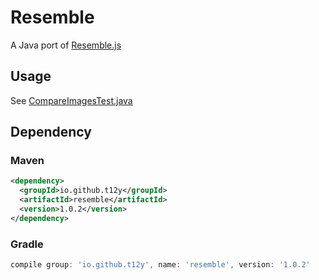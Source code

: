 # Resemble

A Java port of [Resemble.js](https://github.com/rsmbl/Resemble.js)

## Usage

See [CompareImagesTest.java](src/test/java/io/github/t12y/resemble/CompareImagesTest.java)

## Dependency

### Maven

```xml
<dependency>
  <groupId>io.github.t12y</groupId>
  <artifactId>resemble</artifactId>
  <version>1.0.2</version>
</dependency>
```

### Gradle
```groovy
compile group: 'io.github.t12y', name: 'resemble', version: '1.0.2'
```